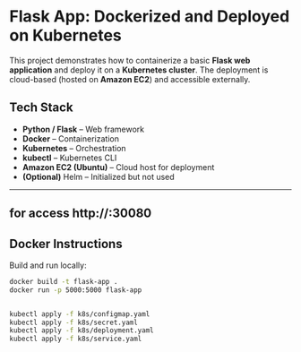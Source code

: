 #  Flask App: Dockerized and Deployed on Kubernetes

This project demonstrates how to containerize a basic **Flask web application** and deploy it on a **Kubernetes cluster**. The deployment is cloud-based (hosted on **Amazon EC2**) and accessible externally.



##  Tech Stack

- **Python / Flask** – Web framework  
- **Docker** – Containerization  
- **Kubernetes** – Orchestration  
- **kubectl** – Kubernetes CLI  
- **Amazon EC2 (Ubuntu)** – Cloud host for deployment  
- **(Optional)** Helm – Initialized but not used

---

for access
http://<EC2-PUBLIC-IP>:30080
---

## Docker Instructions

Build and run locally:

```bash
docker build -t flask-app .
docker run -p 5000:5000 flask-app


kubectl apply -f k8s/configmap.yaml
kubectl apply -f k8s/secret.yaml
kubectl apply -f k8s/deployment.yaml
kubectl apply -f k8s/service.yaml


